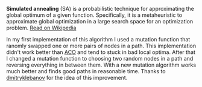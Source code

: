 **Simulated annealing** (SA) is a probabilistic technique for approximating the global optimum of a given function. Specifically, it is a metaheuristic to approximate global optimization in a large search space for an optimization problem. [Read on Wikipedia](https://en.wikipedia.org/wiki/Simulated_annealing)

In my first implementation of this algorithm I used a mutation function that ranomly swapped one or more pairs of nodes in a path. This implementation didn't work better than [ACO](https://github.com/astraszab/TSP-algorithms/tree/master/Ant%20colony%20optimization) and tend to stuck in bad local optima. After that I changed a mutation function to choosing two random nodes in a path and reversing everything in between them. With a new mutation algorithm works much better and finds good paths in reasonable time. Thanks to [dmitryklebanov](https://github.com/dmitriyklebanov) for the idea of this improvement.
